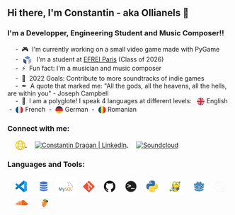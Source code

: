 <!-- ### Hi there 👋 -->

<!--
**Dragan-Constantin/Dragan-Constantin** is a ✨ _special_ ✨ repository because its `README.md` (this file) appears on your GitHub profile.
Here are some ideas to get you started:
- 🔭 I’m currently working on ...
- 🌱 I’m currently learning ...
- 👯 I’m looking to collaborate on ...
- 🤔 I’m looking for help with ...
- 💬 Ask me about ...
- 📫 How to reach me: ...
- 😄 Pronouns: ...
- ⚡ Fun fact: ...
-->

<h2> Hi there, I'm Constantin - aka Ollianels 👋 </h2>

<h3> I'm a Developper, Engineering Student and Music Composer!! </h3>
<p>
    &emsp; - &nbsp;🎮 &nbsp;I'm currently working on a small video game made with PyGame
    <!--<br> &emsp; - &nbsp;📖 &nbsp;I'm currently learning everything 🤣-->
    <br> &emsp; - &nbsp;&nbsp;<img align="center" alt="EFREI" width="18px" src="https://raw.githubusercontent.com/Ollianels/myicons/main/Logo-Efrei-2017-Fr-Web.png" /> &nbsp; I'm a student at <a href="https://www.efrei.fr/" target="_blank">EFREI Paris</a> (Class of 2026)
    <br> &emsp; - &nbsp;⚡ &nbsp;Fun fact: I'm a musician and music composer <!--for indie games-->
    <br> &emsp; - &nbsp;🥅 &nbsp;2022 Goals: Contribute to more soundtracks of indie games
    <br> &emsp; - &nbsp;✒ &nbsp;A quote that marked me: "All the gods, all the heavens, all the hells, are within you" - Joseph Campbell
    <br> &emsp; - &nbsp;💭 &nbsp;I am a polyglote! I speak 4 languages at different levels: &nbsp;
    <img align="center" alt="English" width="18px" src="https://raw.githubusercontent.com/Ollianels/myicons/main/flag-UnitedKingdom.png"> English &nbsp;-&nbsp;
    <img align="center" alt="French" width="18px" src="https://raw.githubusercontent.com/Ollianels/myicons/main/flag-France.png"> French &nbsp;-&nbsp;
    <img align="center" alt="German" width="18px" src="https://raw.githubusercontent.com/Ollianels/myicons/main/flag-Deutschland.png"> German &nbsp;-&nbsp;
    <img align="center" alt="Romanian" width="18px" src="https://raw.githubusercontent.com/Ollianels/myicons/main/flag-Romania.png"> Romanian
</p>

<h3>Connect with me:</h3>
<p>
    &emsp;
    <a href="http://constantin-dragan.com" target="_blank">
        <img align="center" alt="Website" width="22px" src="https://raw.githubusercontent.com/Ollianels/myicons/main/yellow-globe-icon.png" />
    </a>
    &emsp;
    <a href="https://www.linkedin.com/in/dragan-constantin/" target="_blank">
        <img align="center" alt="Constantin Dragan | LinkedIn" width="22px" src="https://raw.githubusercontent.com/Dragan-Constantin/myicons/main/linkedin-icon.png?token=AWLZ6NLON6ACUD43FNOPLSDB2HS7G" />
    </a>
    &emsp;
    <a href="https://soundcloud.com/ollianels/" target="_blank">
        <img align="center" alt="Soundcloud" width="26px" src="https://raw.githubusercontent.com/Dragan-Constantin/myicons/main/soundcloud-icon.png?token=AWLZ6NKJ5C6HJ6ETAL3ZNFTB2HSII" />
    </a>
</p>


<h3>Languages and Tools:</h3>
<p>
    &emsp;
    <img align="center" alt="Visual Studio Code" width="26px" src="https://raw.githubusercontent.com/github/explore/80688e429a7d4ef2fca1e82350fe8e3517d3494d/topics/visual-studio-code/visual-studio-code.png" />
    &emsp;
    <img align="center" alt="SQL" width="32px" src="https://raw.githubusercontent.com/Ollianels/myicons/main/sql-icon.png" />
    &nbsp;
    <img align="center" alt="MySQL" width="46px" src="https://raw.githubusercontent.com/Ollianels/myicons/main/mysql-icon.png" />
    &ensp;
    <img align="center" alt="Git" width="26px" src="https://raw.githubusercontent.com/Ollianels/myicons/main/git-icon-v2.png" />
    &emsp;
    <img align="center" alt="GitHub" width="26px" src="https://raw.githubusercontent.com/github/explore/78df643247d429f6cc873026c0622819ad797942/topics/github/github.png" />
    &emsp;
    <img align="center" alt="Terminal" width="26px" src="https://raw.githubusercontent.com/github/explore/80688e429a7d4ef2fca1e82350fe8e3517d3494d/topics/terminal/terminal.png" />
    &emsp;
    <img align="center" alt="Python" width="26px" src="https://raw.githubusercontent.com/Ollianels/myicons/main/python-icon.png" />
    &emsp;
    <img align="center" alt="Pygame" width="36px" src="https://raw.githubusercontent.com/Ollianels/myicons/main/pygame-icon.png" />
    &emsp;
    <img align="center" alt="Godot" width="26px" src="https://raw.githubusercontent.com/Ollianels/myicons/main/Godot-icon.png" />
    &emsp;
    <img align="center" alt="Unreal Engine" width="26px" src="https://raw.githubusercontent.com/Ollianels/myicons/main/ue4-icon-v2.png" />
    &emsp;
    <img align="center" alt="Soundcloud" width="28px" src="https://raw.githubusercontent.com/Ollianels/myicons/main/soundcloud-icon.png" />
    &emsp;
    <img align="center" alt="FL Studio" width="35px" src="https://raw.githubusercontent.com/Ollianels/myicons/main/fl-studio-icon.png" />
</p>
<br>
<br>

[website]: http://constantin-dragan.com/
[codeSTACKr website]: https://codeSTACKr.com
[soundcloud]: https://soundcloud.com/ollianels/
[linkedin]: https://www.linkedin.com/in/dragan-constantin/
[vscode]: https://code.visualstudio.com/
[Python]: https://www.python.org/
[Github Profile]: https://github.com/Dragan-Constantin
[EFREI]: https://www.efrei.fr/

